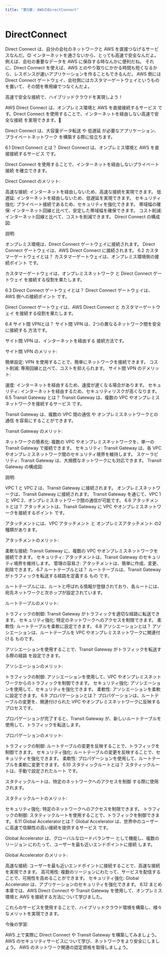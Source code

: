 ```yaml
---
title: "第5章: AWSのDirectConnect"
---
```


# DirectConnect
Direct Connect は、自分の会社のネットワークと AWS を直接つなげるサービスなんだ。😊
インターネットを通さないから、とっても高速で安全なんだよ。
例えば、会社の重要なデータを AWS に保存する時なんかに便利だね。
それに、Direct Connect を使えば、AWS とのやり取りにかかる時間も短くなるから、レスポンスが速いアプリケーションを作ることもできるんだ。
AWS 側には Direct Connect ゲートウェイ、会社側にはカスタマーゲートウェイというものを置いて、その間を専用線でつなぐんだよ。

高速で安全な接続で、ハイブリッドクラウドを実現しよう！

AWS Direct Connect は、オンプレミス環境と AWS を直接接続するサービス です。Direct Connect を使用することで、インターネットを経由しない高速で安全な接続 を実現できます。🚀

Direct Connect は、大容量データ転送 や 低遅延 が必要なアプリケーション、プライベートネットワーク を構築する際に役立ちます。

6.1 Direct Connect とは？
Direct Connect は、オンプレミス環境と AWS を直接接続するサービス です。

Direct Connect を使用することで、インターネットを経由しないプライベート接続 を確立できます。

Direct Connect のメリット:

高速な接続: インターネットを経由しないため、高速な接続を実現できます。
低遅延: インターネットを経由しないため、低遅延を実現できます。
セキュリティ強化: プライベート接続であるため、セキュリティを強化できます。
帯域幅の確保: インターネット回線と比べて、安定した帯域幅を確保できます。
コスト削減: インターネット回線と比べて、コストを削減できます。
Direct Connect の構成図:


説明:

オンプレミス環境は、Direct Connect ゲートウェイに接続されます。
Direct Connect ゲートウェイは、AWS Direct Connect に接続されます。
6.2 カスタマーゲートウェイとは？
カスタマーゲートウェイは、オンプレミス環境側の接続ポイント です。

カスタマーゲートウェイは、オンプレミスネットワーク と Direct Connect ゲートウェイ を接続する役割を果たします。

6.3 Direct Connect ゲートウェイとは？
Direct Connect ゲートウェイは、AWS 側への接続ポイント です。

Direct Connect ゲートウェイは、AWS Direct Connect と カスタマーゲートウェイ を接続する役割を果たします。

6.4 サイト間 VPNとは？
サイト間 VPN は、2つの異なるネットワーク間を安全に接続する 方法です。

サイト間 VPN は、インターネットを経由する 接続方法です。

サイト間 VPN のメリット:

簡単設定: VPN を使用することで、簡単にネットワークを接続できます。
コスト削減: 専用回線と比べて、コストを抑えられます。
サイト間 VPN のデメリット:

速度: インターネットを経由するため、速度が遅くなる場合があります。
セキュリティ: インターネットを経由するため、セキュリティリスクが高くなります。
6.5 Transit Gateway とは？
Transit Gateway は、複数の VPC やオンプレミスネットワークを接続するサービス です。

Transit Gateway は、複数の VPC 間の通信 や オンプレミスネットワークとの通信 を容易にすることができます。

Transit Gateway のメリット:

ネットワークの簡素化: 複数の VPC やオンプレミスネットワークを、単一の Transit Gateway で接続できます。
セキュリティ: Transit Gateway は、各 VPC やオンプレミスネットワーク間のセキュリティ境界を維持します。
スケーラビリティ: Transit Gateway は、大規模なネットワークにも対応できます。
Transit Gateway の構成図:


説明:

VPC 1 と VPC 2 は、Transit Gateway に接続されます。
オンプレミスネットワークは、Transit Gateway に接続されます。
Transit Gateway を通じて、VPC 1 と VPC 2、オンプレミスネットワーク間の通信が可能です。
6.6 アタッチメントとは？
アタッチメントは、Transit Gateway に VPC やオンプレミスネットワークを接続するポイント です。

アタッチメントには、VPC アタッチメント と オンプレミスアタッチメント の2種類があります。

アタッチメントのメリット:

柔軟な接続: Transit Gateway に、複数の VPC やオンプレミスネットワークを接続できます。
セキュリティ: アタッチメントは、Transit Gateway のセキュリティ境界を維持します。
管理の容易さ: アタッチメントは、簡単に作成、変更、削除できます。
6.7 ルートテーブルとは？
ルートテーブルは、Transit Gateway がトラフィックを転送する経路を定義する もの です。

ルートテーブルには、ルートと呼ばれる情報が登録されており、各ルートには、宛先ネットワークと次ホップが設定されています。

ルートテーブルのメリット:

トラフィックの制御: Transit Gateway がトラフィックを適切な経路に転送できます。
セキュリティ強化: 特定のネットワークへのアクセスを制限できます。
柔軟性: ルートテーブルを柔軟に設定できます。
6.8 アソシエーションとは？
アソシエーションは、ルートテーブルを VPC やオンプレミスネットワークに関連付ける ものです。

アソシエーションを使用することで、Transit Gateway がトラフィックを転送する際の経路 を設定できます。

アソシエーションのメリット:

トラフィックの制御: アソシエーションを使用して、VPC やオンプレミスネットワークからのトラフィックを制御できます。
セキュリティ強化: アソシエーションを使用して、セキュリティを強化できます。
柔軟性: アソシエーションを柔軟に設定できます。
6.9 プロパゲーションとは？
プロパゲーションは、ルートテーブルの変更を、関連付けられた VPC やオンプレミスネットワークに反映する プロセスです。

プロパゲーションが完了すると、Transit Gateway が、新しいルートテーブルを使用して、トラフィックを転送します。

プロパゲーションのメリット:

トラフィックの制御: ルートテーブルの変更を反映することで、トラフィックを制御できます。
セキュリティ強化: ルートテーブルの変更を反映することで、セキュリティを強化できます。
柔軟性: プロパゲーションを使用して、ルートテーブルを柔軟に変更できます。
6.10 スタティックルートとは？
スタティックルートは、手動で設定されたルート です。

スタティックルートは、特定のネットワークへのアクセスを制御 する際に使用されます。

スタティックルートのメリット:

セキュリティ強化: 特定のネットワークへのアクセスを制限できます。
トラフィックの制御: スタティックルートを使用することで、トラフィックを制御できます。
6.11 Global Acceleratorとは？
Global Accelerator は、世界中のユーザーに高速で信頼性の高い接続を提供するサービス です。

Global Accelerator は、グローバルなロードバランサー として機能し、複数のリージョン にわたって、ユーザーを最も近いエンドポイントに接続 します。

Global Accelerator のメリット:

高速な接続: ユーザーを最も近いエンドポイントに接続することで、高速な接続を実現できます。
高可用性: 複数のリージョンにわたって、サービスを配信することで、可用性を高めることができます。
セキュリティ強化: Global Accelerator は、アプリケーションのセキュリティを強化できます。
6.12 まとめ
本章では、AWS Direct Connect や Transit Gateway を使用して、オンプレミス環境と AWS を接続する方法について学びました。

これらのサービスを使用することで、ハイブリッドクラウド環境を構築し、様々なメリットを実現できます。

今後の学習:

AWS 上で実際に Direct Connect や Transit Gateway を構築してみましょう。
AWS のセキュリティサービスについて学び、ネットワークをより安全にしましょう。
AWS のネットワーク関連の認定資格を取得しましょう。